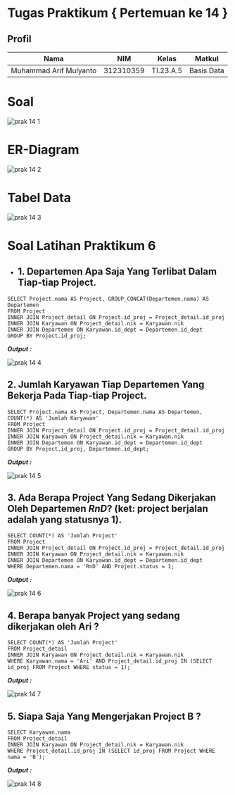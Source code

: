 # Tugas Praktikum { Pertemuan ke 14 } 

## Profil
|**Nama**|**NIM**|**Kelas**|**Matkul**|
|----|---|-----|------|
|Muhammad Arif Mulyanto|312310359|TI.23.A.5|Basis Data|
# Soal

![prak 14 1](https://github.com/MuhArifyanto/MYSQL8/assets/147913440/a3aaf7ac-a87c-44d3-8c9b-e01376ed4a8d)

# ER-Diagram

![prak 14 2](https://github.com/MuhArifyanto/MYSQL8/assets/147913440/c84a2137-ad25-4ca8-90be-cee51d251c93)

# Tabel Data

![prak 14 3](https://github.com/MuhArifyanto/MYSQL8/assets/147913440/fc2f7487-f7fb-4a8d-b446-ffd44d9f7540)

# Soal Latihan Praktikum 6

- ## 1. Departemen Apa Saja Yang Terlibat Dalam Tiap-tiap Project.

```
SELECT Project.nama AS Project, GROUP_CONCAT(Departemen.nama) AS Departemen
FROM Project
INNER JOIN Project_detail ON Project.id_proj = Project_detail.id_proj
INNER JOIN Karyawan ON Project_detail.nik = Karyawan.nik
INNER JOIN Departemen ON Karyawan.id_dept = Departemen.id_dept
GROUP BY Project.id_proj;
```
***Output :***

![prak 14 4](https://github.com/MuhArifyanto/MYSQL8/assets/147913440/ea2f1f60-4ca4-4b5e-bbab-4d83472c9fdc)

## 2. Jumlah Karyawan Tiap Departemen Yang Bekerja Pada Tiap-tiap Project.

```
SELECT Project.nama AS Project, Departemen.nama AS Departemen, COUNT(*) AS 'Jumlah Karyawan'
FROM Project
INNER JOIN Project_detail ON Project.id_proj = Project_detail.id_proj
INNER JOIN Karyawan ON Project_detail.nik = Karyawan.nik
INNER JOIN Departemen ON Karyawan.id_dept = Departemen.id_dept
GROUP BY Project.id_proj, Departemen.id_dept;
```
***Output :***

![prak 14 5](https://github.com/MuhArifyanto/MYSQL8/assets/147913440/757c4614-ddd4-4ac5-b9f0-433bcd2c1a47)

## 3. Ada Berapa Project Yang Sedang Dikerjakan Oleh Departemen ***RnD***? (ket: project berjalan adalah yang statusnya 1).

```
SELECT COUNT(*) AS 'Jumlah Project'
FROM Project
INNER JOIN Project_detail ON Project.id_proj = Project_detail.id_proj
INNER JOIN Karyawan ON Project_detail.nik = Karyawan.nik
INNER JOIN Departemen ON Karyawan.id_dept = Departemen.id_dept
WHERE Departemen.nama = 'RnD' AND Project.status = 1;
```
***Output :***

![prak 14 6](https://github.com/MuhArifyanto/MYSQL8/assets/147913440/0a5d6b77-0fe8-4fa0-85f2-13ad0424725d)


## 4. Berapa banyak Project yang sedang dikerjakan oleh Ari ?

```
SELECT COUNT(*) AS 'Jumlah Project'
FROM Project_detail
INNER JOIN Karyawan ON Project_detail.nik = Karyawan.nik
WHERE Karyawan.nama = 'Ari' AND Project_detail.id_proj IN (SELECT id_proj FROM Project WHERE status = 1);
```
***Output :***

![prak 14 7](https://github.com/MuhArifyanto/MYSQL8/assets/147913440/c88b9486-a36c-458b-bd22-049ac292f47f)

## 5. Siapa Saja Yang Mengerjakan Project B ?

```
SELECT Karyawan.nama
FROM Project_detail
INNER JOIN Karyawan ON Project_detail.nik = Karyawan.nik
WHERE Project_detail.id_proj IN (SELECT id_proj FROM Project WHERE nama = 'B');
```
***Output :***

![prak 14 8](https://github.com/MuhArifyanto/MYSQL8/assets/147913440/3c5baf0b-a2b2-4956-b95a-aea5331bf966)

